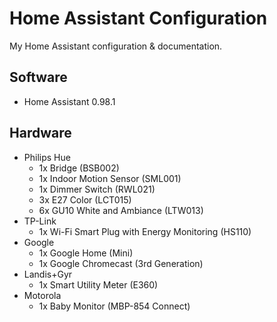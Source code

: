 # Home Assistant Configuration
My Home Assistant configuration & documentation.

## Software
- Home Assistant 0.98.1

## Hardware
- Philips Hue
    - 1x Bridge (BSB002)
    - 1x Indoor Motion Sensor (SML001)
    - 1x Dimmer Switch (RWL021)
    - 3x E27 Color (LCT015)
    - 6x GU10 White and Ambiance (LTW013)
- TP-Link
    - 1x Wi-Fi Smart Plug with Energy Monitoring (HS110)
- Google
    - 1x Google Home (Mini) 
    - 1x Google Chromecast (3rd Generation)
- Landis+Gyr
    - 1x Smart Utility Meter (E360)
- Motorola
    - 1x Baby Monitor (MBP-854 Connect)
